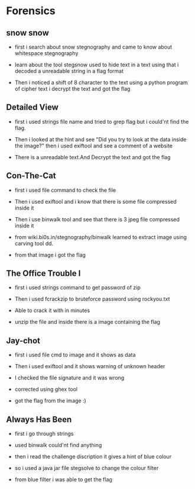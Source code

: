 # Forensics
## snow snow 
  * first i search about snow stegnography
  and came to know about whitespace stegnography 
  
  
  * learn about the tool stegsnow used to hide text in a text
  using that i decoded a unreadable string in a flag format
  
  
  * Then i noticed a shift of 8 character to the text 
  using a python program of cipher text i decrypt the text and got the flag 
  
## Detailed View
   * first i used strings file name and tried to grep flag
     but i could'nt find the flag.
     
   * Then i looked at the hint and see "Did you try to look at the data inside the image?"
     then i used exiftool and see a comment of a website
     
   * There is a unreadable text.And Decrypt the text and got the flag
   
## Con-The-Cat
  * first i used file command to check the file
  
  * Then i used exiftool and i know that there is some file compressed inside it
  
  * Then i use binwalk tool and see that there is 3 jpeg file compressed inside it
  
  * from wiki.bi0s.in/stegnography/binwalk learned to extract image using carving
    tool dd.
  
  * from that image i got the flag
## The Office Trouble I

 * first i used strings command to get password of zip
 
 * Then i used fcrackzip to bruteforce password using rockyou.txt
 
 * Able to crack it with in minutes
 
 * unzip the file and inside there is a image containing the flag

## Jay-chot
 * first i used file cmd to image and it shows as data
 
 * Then i used exiftool and it shows warning of unknown header
 
 * I checked the file signature and it was wrong
 
 * corrected using ghex tool
 
 * got the flag from the image :)
 
## Always Has Been
 * first i go through strings
 
 * used binwalk could'nt find anything
 
 * then i read the challenge discription it gives a hint of blue colour
 
 * so i used a java jar file stegsolve to change the colour filter
 
 * from blue filter i was able to get the flag 
